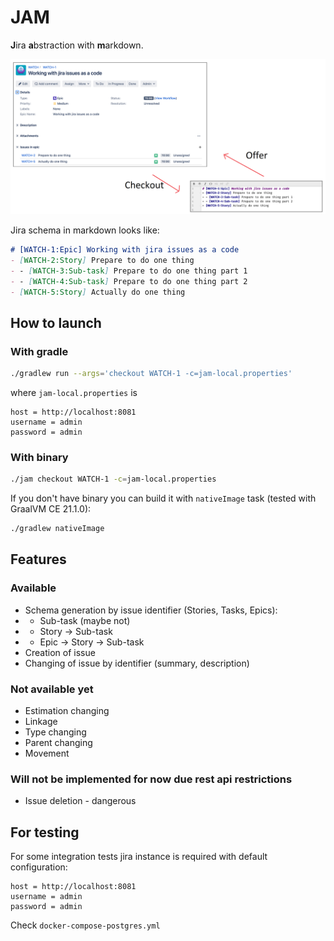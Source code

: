 # JAM

**J**ira **a**bstraction with **m**arkdown.

<img src="assets/poc.png" width="700" height="auto">

Jira schema in markdown looks like:
```markdown
# [WATCH-1:Epic] Working with jira issues as a code
- [WATCH-2:Story] Prepare to do one thing
- - [WATCH-3:Sub-task] Prepare to do one thing part 1
- - [WATCH-4:Sub-task] Prepare to do one thing part 2
- [WATCH-5:Story] Actually do one thing
```

## How to launch

### With gradle

```bash
./gradlew run --args='checkout WATCH-1 -c=jam-local.properties'
```
where `jam-local.properties` is 
```properties
host = http://localhost:8081
username = admin
password = admin
```

### With binary

```bash
./jam checkout WATCH-1 -c=jam-local.properties
```

If you don't have binary you can build it with `nativeImage` task (tested with GraalVM CE 21.1.0):
```bash
./gradlew nativeImage
```

## Features

### Available

- Schema generation by issue identifier (Stories, Tasks, Epics):
- - Sub-task (maybe not)
- - Story -> Sub-task
- - Epic -> Story -> Sub-task
- Creation of issue
- Changing of issue by identifier (summary, description)

### Not available yet

- Estimation changing
- Linkage
- Type changing
- Parent changing
- Movement

### Will not be implemented for now due rest api restrictions

- Issue deletion - dangerous

## For testing

For some integration tests jira instance is required with default configuration: 
```properties
host = http://localhost:8081
username = admin
password = admin
```
Check `docker-compose-postgres.yml`